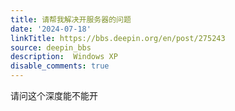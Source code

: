 ```yaml
---
title: 请帮我解决开服务器的问题
date: '2024-07-18'
linkTitle: https://bbs.deepin.org/en/post/275243
source: deepin_bbs
description:  Windows XP 
disable_comments: true
---
```

请问这个深度能不能开

